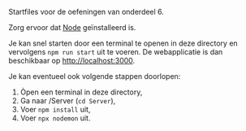 ﻿Startfiles voor de oefeningen van onderdeel 6.

Zorg ervoor dat [Node](https://nodejs.org/en/download/) geïnstalleerd is.  

Je kan snel starten door een terminal te openen in deze directory en vervolgens ```npm run start``` uit te voeren. De webapplicatie is dan beschikbaar op [http://localhost:3000](http://localhost:3000).

Je kan eventueel ook volgende stappen doorlopen:
1. Òpen een terminal in deze directory,
2. Ga naar /Server (```cd Server```),
3. Voer ```npm install``` uit,
4. Voer ```npx nodemon``` uit.

